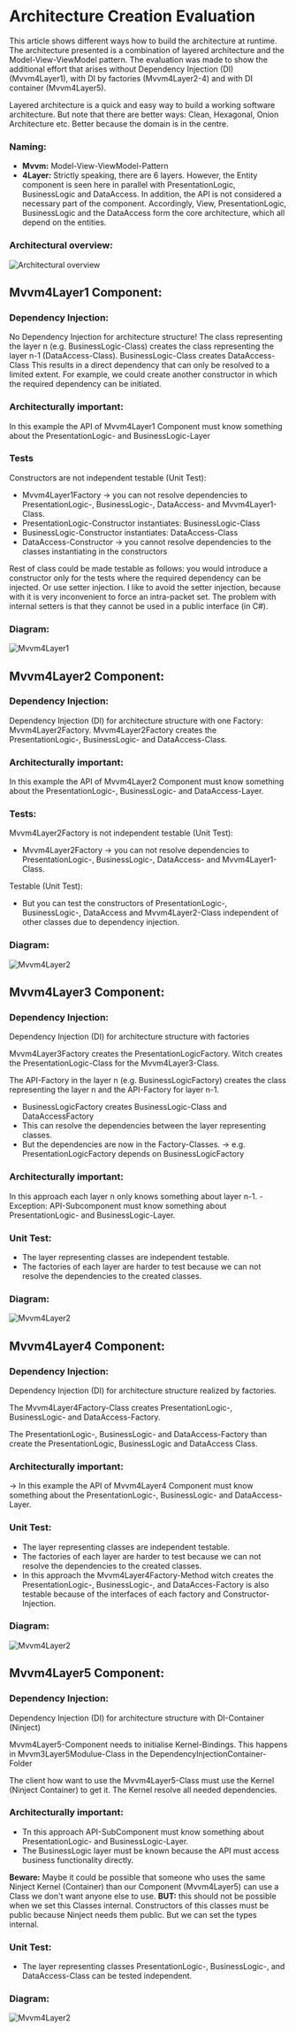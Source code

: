 
 
# Architecture Creation Evaluation

This article shows different ways how to build the architecture at runtime. The architecture presented is a combination of layered architecture and the Model-View-ViewModel pattern. The evaluation was made to show the additional effort that arises without Dependency Injection (DI) (Mvvm4Layer1), with DI by factories (Mvvm4Layer2-4) and with DI container (Mvvm4Layer5).

Layered architecture is a quick and easy way to build a working software architecture. But note that there are better ways: Clean, Hexagonal, Onion Architecture etc. Better because the domain is in the centre.

### **Naming:** 
* **Mvvm:** Model-View-ViewModel-Pattern
* **4Layer:** Strictly speaking, there are 6 layers. However, the Entity component is seen here in parallel with PresentationLogic, BusinessLogic and DataAccess. In addition, the API is not considered a necessary part of the component. Accordingly, View, PresentationLogic, BusinessLogic and the DataAccess form the core architecture, which all depend on the entities.

### Architectural overview:

![Architectural overview](https://raw.githubusercontent.com/Teigler/LayeredArchitectureEvaluation/3bd7e1a6edbb3d973247c92a6083c0b111bcdd15/GitHubResources/Mvvm4Layer1-5.png) 



## Mvvm4Layer1 Component:

### Dependency Injection: 
No Dependency Injection for architecture structure! The class representing the layer n (e.g. BusinessLogic-Class) creates the class representing the layer n-1 (DataAccess-Class). 
BusinessLogic-Class creates DataAccess-Class
This results in a direct dependency that can only be resolved to a limited extent. For example, we could create another constructor in which the required dependency can be initiated.

### Architecturally important:
In this example the API of Mvvm4Layer1 Component must know something about the PresentationLogic- and BusinessLogic-Layer

### Tests
Constructors are not independent testable (Unit Test): 
-	Mvvm4Layer1Factory -> you can not resolve dependencies to PresentationLogic-,  BusinessLogic-, DataAccess- and Mvvm4Layer1-Class.
-	PresentationLogic-Constructor instantiates: BusinessLogic-Class
-	BusinessLogic-Constructor instantiates: DataAccess-Class
-	DataAccess-Constructor
		-> you cannot resolve dependencies to the classes instantiating in the constructors

Rest of class could be made testable as follows: you would introduce a constructor only for the tests where the required dependency can be injected. Or use setter injection.
I like to avoid the setter injection, because with it is very inconvenient to force an intra-packet set. The problem with internal setters is that they cannot be used in a public interface (in C#).

### Diagram:
![Mvvm4Layer1](https://github.com/Teigler/LayeredArchitectureEvaluation/blob/main/GitHubResources/Mvvm4Layer1.png)

## Mvvm4Layer2 Component:


### Dependency Injection: 
Dependency Injection (DI) for architecture structure with one Factory: Mvvm4Layer2Factory.
Mvvm4Layer2Factory creates the PresentationLogic-, BusinessLogic- and DataAccess-Class. 

### Architecturally important:
In this example the API of Mvvm4Layer2 Component must know something about the PresentationLogic-, BusinessLogic- and DataAccess-Layer.

### Tests:
Mvvm4Layer2Factory is not independent testable (Unit Test): 
- Mvvm4Layer2Factory -> you can not resolve dependencies to PresentationLogic-, BusinessLogic-, DataAccess- and Mvvm4Layer1-Class.

Testable (Unit Test):
- But you can test the constructors of PresentationLogic-, BusinessLogic-, DataAccess and Mvvm4Layer2-Class independent of other classes due to dependency injection.

### Diagram:
![Mvvm4Layer2](https://github.com/Teigler/LayeredArchitectureEvaluation/blob/main/GitHubResources/Mvvm4Layer2.png)


## Mvvm4Layer3 Component:

### Dependency Injection: 
Dependency Injection (DI) for architecture structure with factories

Mvvm4Layer3Factory creates the PresentationLogicFactory. Witch creates the PresentationLogic-Class for the Mvvm4Layer3-Class.

The API-Factory in the layer n (e.g. BusinessLogicFactory) creates the class representing the layer n and the API-Factory for layer n-1. 
- BusinessLogicFactory creates BusinessLogic-Class and DataAccessFactory
- This can resolve the dependencies between the layer representing classes.
- But the dependencies are now in the Factory-Classes. 
	-> e.g.  PresentationLogicFactory depends on BusinessLogicFactory

### Architecturally important:
In this approach each layer n only knows something about layer n-1.
-Exception: API-Subcomponent must know something about PresentationLogic- and BusinessLogic-Layer.

### Unit Test:
-	The layer representing classes are independent testable. 
-	The factories of each layer are harder to test because we can not resolve the dependencies to the created classes.

### Diagram:
![Mvvm4Layer2](https://github.com/Teigler/LayeredArchitectureEvaluation/blob/main/GitHubResources/Mvvm4Layer3.png)

## Mvvm4Layer4 Component:

### Dependency Injection: 
Dependency Injection (DI) for architecture structure realized by factories.

The Mvvm4Layer4Factory-Class creates PresentationLogic-, BusinessLogic- and DataAccess-Factory. 

The PresentationLogic-, BusinessLogic- and DataAccess-Factory than create the PresentationLogic, BusinessLogic and DataAccess Class. 

### Architecturally important:
-> In this example the API of Mvvm4Layer4 Component must know something about the PresentationLogic-, BusinessLogic- and DataAccess-Layer.

### Unit Test:
-	The layer representing classes are independent testable. 
-	The factories of each layer are harder to test because we can not resolve the dependencies to the created classes.
-	In this approach the Mvvm4Layer4Factory-Method witch creates the PresentationLogic-, BusinessLogic-, and DataAcces-Factory is also testable because of the interfaces of each factory and Constructor-Injection.

### Diagram:
![Mvvm4Layer2](https://github.com/Teigler/LayeredArchitectureEvaluation/blob/main/GitHubResources/Mvvm4Layer4.png)



## Mvvm4Layer5 Component:

### Dependency Injection: 

Dependency Injection (DI) for architecture structure with DI-Container (Ninject)

Mvvm4Layer5-Component needs to initialise Kernel-Bindings. This happens in Mvvm3Layer5Modulue-Class in the DependencyInjectionContainer-Folder

The client how want to use the Mvvm4Layer5-Class must use the Kernel (Ninject Container) to get it. The Kernel resolve all needed dependencies. 

### Architecturally important:
-	Tn this approach API-SubComponent must know something about PresentationLogic- and BusinessLogic-Layer.
-	The BusinessLogic layer must be known because the API must access business functionality directly.	   

**Beware:** Maybe it could be possible that someone who uses the same Ninject Kernel (Container) than our Component (Mvvm4Layer5) can use a Class we don't want anyone else to use.
**BUT:** this should not be possible when we set this Classes internal. Constructors of this classes must be public because Ninject needs them public. But we can set the types internal.

### Unit Test:
-	The layer representing classes PresentationLogic-, BusinessLogic-, and DataAccess-Class can be tested independent.


### Diagram:
![Mvvm4Layer2](https://github.com/Teigler/LayeredArchitectureEvaluation/blob/main/GitHubResources/Mvvm4Layer5.png)

